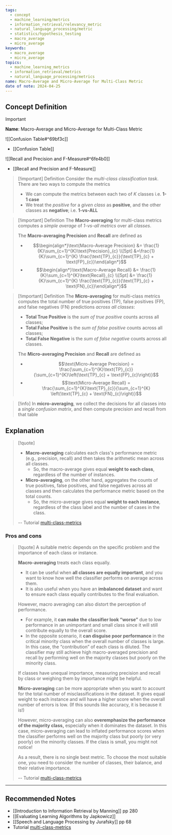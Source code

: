 ```yaml
---
tags:
  - concept
  - machine_learning/metrics
  - information_retrieval/relevancy_metric
  - natural_language_processing/metric
  - statistics/hypothesis_testing
  - macro_average
  - micro_average
keywords:
  - macro_average
  - micro_average
topics:
  - machine_learning_metrics
  - information_retrieval/metrics
  - natural_language_processing/metrics
name: Macro-Average and Micro-Average for Multi-Class Metric
date of note: 2024-04-25
---
```

## Concept Definition

>[!important]
>**Name**: Macro-Average and Micro-Average for Multi-Class Metric

![[Confusion Table#^69bf3c]]

- [[Confusion Table]]

![[Recall and Precision and F-Measure#^6fe4b0]]

- [[Recall and Precision and F-Measure]]

>[!important] Definition
>Consider the *multi-class classification task*. There are two ways to compute the metrics
>- We can compute the metrics between each two of $K$ classes i.e. **$1$-$1$ case**
>- We treat the *positive* for a *given class* as **positive**,  and the other classes as **negative**; i.e. **$1$-vs-ALL**

>[!important] Definition
>The **Macro-averaging** for multi-class metrics computes a *simple average* of *1-vs-all metrics* over all *classes*.
>
>The **Macro-averaging Precision** and **Recall** are defined as
>- $$\begin{align*}\text{Macro-Average Precision} &= \frac{1}{K}\sum_{c=1}^{K}\text{Precision}_{c} \\[5pt] &=\frac{1}{K}\sum_{c=1}^{K} \frac{\text{TP}_{c}}{\text{TP}_{c} + \text{FP}_{c}}\end{align*}$$
>- $$\begin{align*}\text{Macro-Average Recall} &= \frac{1}{K}\sum_{c=1}^{K}\text{Recall}_{c} \\[5pt] &= \frac{1}{K}\sum_{c=1}^{K} \frac{\text{TP}_{c}}{\text{TP}_{c} + \text{FN}_{c}}\end{align*}$$

>[!important] Definition
>The **Micro-averaging** for multi-class metrics computes the total number of true positives (TP), false positives (FP), and false negatives (FN) predictions *across all classes*: 
> 
> - **Total True Positive** is the *sum of true positive* counts across all classes;
> - **Total False Positive** is the *sum of false positive* counts across all classes; 
> - **Total False Negative** is the *sum of false negative* counts across all classes.
>
>The **Micro-averaging Precision** and **Recall** are defined as
>- $$\text{Micro-Average Precision} = \frac{\sum_{c=1}^{K}\text{TP}_{c}}{\sum_{c=1}^{K}\left(\text{TP}_{c} + \text{FP}_{c}\right)}$$
>- $$\text{Micro-Average Recall} = \frac{\sum_{c=1}^{K}\text{TP}_{c}}{\sum_{c=1}^{K} \left(\text{TP}_{c} + \text{FN}_{c}\right)}$$

>[!info]
>In **micro-averaging**, we collect the decisions for all classes into a *single confusion matrix*, and then compute precision and  recall from that table


## Explanation

>[!quote]
>- **Macro-averaging** calculates each class's performance metric (e.g., precision, recall) and then takes the arithmetic mean across all classes. 
>	- So, the macro-average gives equal **weight to each class**, regardless of the number of instances.
>- **Micro-averaging**, on the other hand, aggregates the counts of true positives, false positives, and false negatives across all classes and then calculates the performance metric based on the total counts. 
>	- So, the micro-average gives equal **weight to each instance**, regardless of the class label and the number of cases in the class.
>	  
>-- Tutorial [multi-class-metrics](https://www.evidentlyai.com/classification-metrics/multi-class-metrics)	  

### Pros and cons

>[!quote]
> A suitable metric depends on the specific problem and the importance of each class or instance.
> 
> **Macro-averaging** treats each class equally.
> 
> - It can be useful when **all classes are equally important**, and you want to know how well the classifier performs on average across them. 
> - It is also useful when you have an **imbalanced dataset** and want to ensure each class equally contributes to the final evaluation.
> 
> However, macro averaging can also distort the perception of performance. 
> 
> - For example, it **can make the classifier look “worse”** due to low performance in an unimportant and small class since it will still contribute equally to the overall score. 
> - In the opposite scenario, it **can disguise poor performance** in the critical minority class when the overall number of classes is large. In this case, the “contribution” of each class is diluted. The classifier may still achieve high macro-averaged precision and recall by performing well on the majority classes but poorly on the minority class.
> 
> If classes have unequal importance, measuring precision and recall by class or weighing them by importance might be helpful.
> 
> **Micro-averaging** can be more appropriate when you want to account for the total number of misclassifications in the dataset. It gives equal weight to each instance and will have a higher score when the overall number of errors is low. (If this sounds like accuracy, it is because it is!)
> 
> However, micro-averaging can also **overemphasize the performance of the majority class,** especially when it dominates the dataset. In this case, micro-averaging can lead to inflated performance scores when the classifier performs well on the majority class but poorly (or very poorly) on the minority classes. If the class is small, you might not notice!
> 
> As a result, there is no single best metric. To choose the most suitable one, you need to consider the number of classes, their balance, and their relative importance.
> 
>-- Tutorial [multi-class-metrics](https://www.evidentlyai.com/classification-metrics/multi-class-metrics)	   






-----------
##  Recommended Notes


- [[Introduction to Information Retrieval by Manning]] pp 280
- [[Evaluating Learning Algorithms by Japkowicz]]
- [[Speech and Language Processing by Jurafsky]] pp 68
- Tutorial [multi-class-metrics](https://www.evidentlyai.com/classification-metrics/multi-class-metrics)

